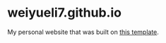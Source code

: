 # weiyueli7.github.io

My personal website that was built on [this template](https://mmistakes.github.io/minimal-mistakes/).


